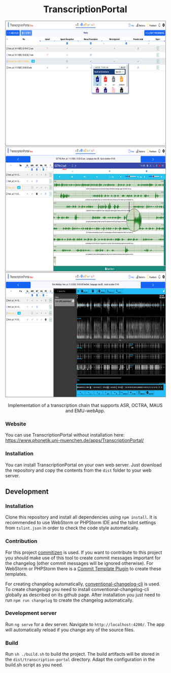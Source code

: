 <h1 align="center">TranscriptionPortal</h1>
<p align="center">
  <img width="600" height="390" style="border:1px solid gray;" src="https://github.com/IPS-LMU/transcription-portal/raw/master/screenshots/transcription-portal01.png">
  <img width="600" height="390" style="border:1px solid gray;" src="https://github.com/IPS-LMU/transcription-portal/raw/master/screenshots/transcription-portal02.png" alt="TranscriptionPortal OCTRA">
  <img width="600" height="390" style="border:1px solid gray;" src="https://github.com/IPS-LMU/transcription-portal/raw/master/screenshots/transcription-portal03.png" alt="TranscriptionPortal EMU-webApp">
</p>
<p align="center">
Implementation of a transcription chain that supports ASR, OCTRA, MAUS and EMU-webApp.
</p>

### Website

You can use TranscriptionPortal without installation here: https://www.phonetik.uni-muenchen.de/apps/TranscriptionPortal/

### Installation

You can install TranscriptionPortal on your own web server. Just download the repository and copy the contents from the `dist` folder to your web server.

## Development

### Installation

Clone this repository and install all dependencies using `npm install`. It is recommended to use WebStorm or PHPStorm IDE and the tslint settings from `tslint.json` in order to check the code style automatically.

### Contribution

For this project <a href="https://github.com/commitizen/cz-cli">commitizen</a> is used. If you want to contribute to this project you should make use of this tool to create commit messages important for the changelog (other commit messages will be ignored otherwise). For WebStorm or PHPStorm there is a <a href="https://plugins.jetbrains.com/plugin/9861-git-commit-template">Commit Template Plugin</a> to create these templates.

For creating changelog automatically, <a href="https://github.com/conventional-changelog/conventional-changelog/tree/master/packages/conventional-changelog-cli">conventional-changelog-cli</a> is used. To create changelogs you need to install conventional-changelog-cli globally as described on its github page. After installation you just need to run `npm run changelog` to create the changelog automatically.

### Development server

Run `ng serve` for a dev server. Navigate to `http://localhost:4200/`. The app will automatically reload if you change any of the source files.

### Build

Run `sh ./build.sh` to build the project. The build artifacts will be stored in the `dist/transcription-portal` directory. Adapt the configuration in the build.sh script as you need.
